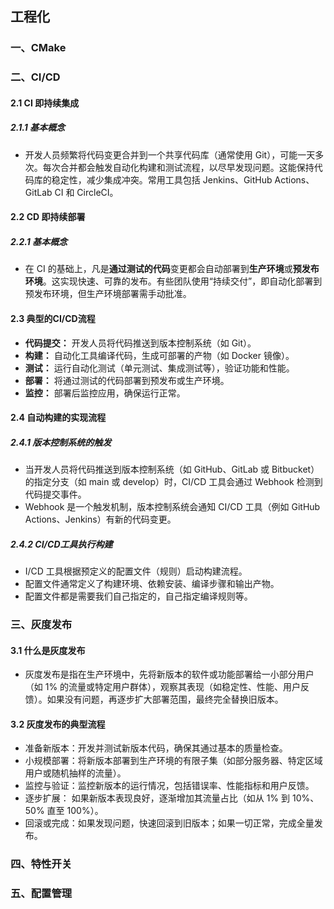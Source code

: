 ## 工程化

### 一、CMake

### 二、CI/CD 

#### 2.1 CI 即持续集成

##### 2.1.1 基本概念

- 开发人员频繁将代码变更合并到一个共享代码库（通常使用 Git），可能一天多次。每次合并都会触发自动化构建和测试流程，以尽早发现问题。这能保持代码库的稳定性，减少集成冲突。常用工具包括 Jenkins、GitHub Actions、GitLab CI 和 CircleCI。

#### 2.2 CD 即持续部署

##### 2.2.1 基本概念

- 在 CI 的基础上，凡是**通过测试的代码**变更都会自动部署到**生产环境**或**预发布环境**。这实现快速、可靠的发布。有些团队使用“持续交付”，即自动化部署到预发布环境，但生产环境部署需手动批准。

#### 2.3 典型的CI/CD流程

- **代码提交：** 开发人员将代码推送到版本控制系统（如 Git）。
- **构建：** 自动化工具编译代码，生成可部署的产物（如 Docker 镜像）。
- **测试：** 运行自动化测试（单元测试、集成测试等），验证功能和性能。
- **部署：** 将通过测试的代码部署到预发布或生产环境。
- **监控：** 部署后监控应用，确保运行正常。

#### 2.4 自动构建的实现流程

##### 2.4.1 版本控制系统的触发

- 当开发人员将代码推送到版本控制系统（如 GitHub、GitLab 或 Bitbucket）的指定分支（如 main 或 develop）时，CI/CD 工具会通过 Webhook 检测到代码提交事件。
- Webhook 是一个触发机制，版本控制系统会通知 CI/CD 工具（例如 GitHub Actions、Jenkins）有新的代码变更。

##### 2.4.2 CI/CD工具执行构建

- I/CD 工具根据预定义的配置文件（规则）启动构建流程。
- 配置文件通常定义了构建环境、依赖安装、编译步骤和输出产物。
- 配置文件都是需要我们自己指定的，自己指定编译规则等。

### 三、灰度发布

#### 3.1 什么是灰度发布

- 灰度发布是指在生产环境中，先将新版本的软件或功能部署给一小部分用户（如 1% 的流量或特定用户群体），观察其表现（如稳定性、性能、用户反馈）。如果没有问题，再逐步扩大部署范围，最终完全替换旧版本。

#### 3.2 灰度发布的典型流程

- 准备新版本：开发并测试新版本代码，确保其通过基本的质量检查。
- 小规模部署：将新版本部署到生产环境的有限子集（如部分服务器、特定区域用户或随机抽样的流量）。
- 监控与验证：监控新版本的运行情况，包括错误率、性能指标和用户反馈。
- 逐步扩展： 如果新版本表现良好，逐渐增加其流量占比（如从 1% 到 10%、50% 直至 100%）。
- 回滚或完成：如果发现问题，快速回滚到旧版本；如果一切正常，完成全量发布。

### 四、特性开关

### 五、配置管理